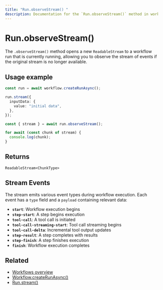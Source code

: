 ```yaml
---
title: "Run.observeStream() "
description: Documentation for the `Run.observeStream()` method in workflows, which enables reopening the stream of an already active workflow run.
---
```


# Run.observeStream()

The `.observeStream()` method opens a new `ReadableStream` to a workflow run that is currently running, allowing you to observe the stream of events if the original stream is no longer available.

## Usage example

```typescript showLineNumbers copy
const run = await workflow.createRunAsync();

run.stream({
  inputData: {
    value: "initial data",
  },
});

const { stream } = await run.observeStream();

for await (const chunk of stream) {
  console.log(chunk);
}
```

## Returns

`ReadableStream<ChunkType>`

## Stream Events

The stream emits various event types during workflow execution. Each event has a `type` field and a `payload` containing relevant data:

- **`start`**: Workflow execution begins
- **`step-start`**: A step begins execution
- **`tool-call`**: A tool call is initiated
- **`tool-call-streaming-start`**: Tool call streaming begins
- **`tool-call-delta`**: Incremental tool output updates
- **`step-result`**: A step completes with results
- **`step-finish`**: A step finishes execution
- **`finish`**: Workflow execution completes

## Related

- [Workflows overview](/docs/workflows/overview#testing-workflows-locally)
- [Workflow.createRunAsync()](../../../reference/workflows/workflow-methods/create-run)
- [Run.stream()](./stream)
